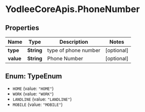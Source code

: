 # YodleeCoreApis.PhoneNumber

## Properties
Name | Type | Description | Notes
------------ | ------------- | ------------- | -------------
**type** | **String** | type of phone number | [optional] 
**value** | **String** | Phone Number | [optional] 

<a name="TypeEnum"></a>
## Enum: TypeEnum

* `HOME` (value: `"HOME"`)
* `WORK` (value: `"WORK"`)
* `LANDLINE` (value: `"LANDLINE"`)
* `MOBILE` (value: `"MOBILE"`)

